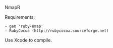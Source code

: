 NmapR

Requirements:

    - gem 'ruby-nmap' 
    - RubyCocoa (http://rubycocoa.sourceforge.net)
    
Use Xcode to compile.
    